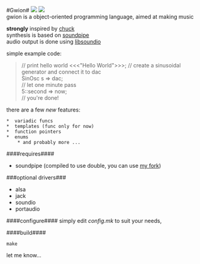 #Gwion#
![](http://b.repl.ca/v1/version-pre--alpha-red.png)
![](http://b.repl.ca/v1/language-C-green.png)  
gwion is a object-oriented programming language, aimed at making music

**strongly** inspired by [chuck](http://chuck.stanford.edu/)  
synthesis is based on [soundpipe](http://paulbatchelor.github.io/proj/soundpipe.html)  
audio output is done using [libsoundio](http://libsound.io/)  

simple example code:
> // print hello world
>	<<<"Hello World">>>;
> // create a sinusoidal generator and connect it to dac  
> SinOsc s => dac;  
> // let one minute pass  
> 5::second => now;  
> // you're done!

there are a few *new* features:  	
	
    *  variadic funcs
    *  templates (func only for now)
    *  function pointers
    *  enums
		* and probably more ...

####requires####
* soundpipe (compiled to use double, you can use [my fork](https://github.com/fennecdjay/Soundpipe))

###optional drivers###
* alsa
* jack
* soundio
* portaudio
 
####configure####
simply edit *config.mk* to suit your needs, 

####build####
```
make
```


let me know...


